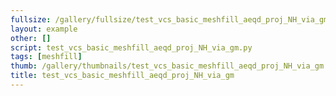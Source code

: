 ```yaml
---
fullsize: /gallery/fullsize/test_vcs_basic_meshfill_aeqd_proj_NH_via_gm.png
layout: example
other: []
script: test_vcs_basic_meshfill_aeqd_proj_NH_via_gm.py
tags: [meshfill]
thumb: /gallery/thumbnails/test_vcs_basic_meshfill_aeqd_proj_NH_via_gm.png
title: test_vcs_basic_meshfill_aeqd_proj_NH_via_gm
---
```

